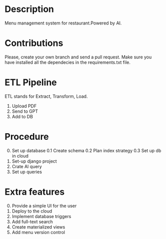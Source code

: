 # Description

Menu management system for restaurant.Powered by AI.

# Contributions

Please, create your own branch and send a pull request. Make sure you have installed all the dependecies in the requirements.txt file.

# ETL Pipeline
ETL stands for Extract, Transform, Load.

1. Upload PDF
2. Send to GPT
3. Add to DB


# Procedure 

0. Set up database
      0.1 Create schema
      0.2 Plan index strategy
      0.3 Set up db in cloud 
1. Set-up django project
2. Crate AI query 
3. Set up queries 



# Extra features
0. Provide a simple UI for the user
1. Deploy to the cloud
2. Implement database triggers
3. Add full-text search
4. Create materialized views
5. Add menu version control